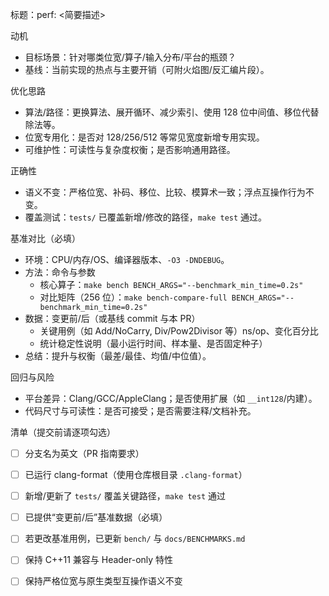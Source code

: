 标题：perf: <简要描述>

动机
- 目标场景：针对哪类位宽/算子/输入分布/平台的瓶颈？
- 基线：当前实现的热点与主要开销（可附火焰图/反汇编片段）。

优化思路
- 算法/路径：更换算法、展开循环、减少索引、使用 128 位中间值、移位代替除法等。
- 位宽专用化：是否对 128/256/512 等常见宽度新增专用实现。
- 可维护性：可读性与复杂度权衡；是否影响通用路径。

正确性
- 语义不变：严格位宽、补码、移位、比较、模算术一致；浮点互操作行为不变。
- 覆盖测试：`tests/` 已覆盖新增/修改的路径，`make test` 通过。

基准对比（必填）
- 环境：CPU/内存/OS、编译器版本、`-O3 -DNDEBUG`。
- 方法：命令与参数
  - 核心算子：`make bench BENCH_ARGS="--benchmark_min_time=0.2s"`
  - 对比矩阵（256 位）：`make bench-compare-full BENCH_ARGS="--benchmark_min_time=0.2s"`
- 数据：变更前/后（或基线 commit 与本 PR）
  - 关键用例（如 Add/NoCarry, Div/Pow2Divisor 等）ns/op、变化百分比
  - 统计稳定性说明（最小运行时间、样本量、是否固定种子）
- 总结：提升与权衡（最差/最佳、均值/中位值）。

回归与风险
- 平台差异：Clang/GCC/AppleClang；是否使用扩展（如 `__int128`/内建）。
- 代码尺寸与可读性：是否可接受；是否需要注释/文档补充。

清单（提交前请逐项勾选）
- [ ] 分支名为英文（PR 指南要求）
- [ ] 已运行 clang-format（使用仓库根目录 `.clang-format`）
- [ ] 新增/更新了 `tests/` 覆盖关键路径，`make test` 通过
- [ ] 已提供“变更前/后”基准数据（必填）
- [ ] 若更改基准用例，已更新 `bench/` 与 `docs/BENCHMARKS.md`
- [ ] 保持 C++11 兼容与 Header-only 特性
- [ ] 保持严格位宽与原生类型互操作语义不变

